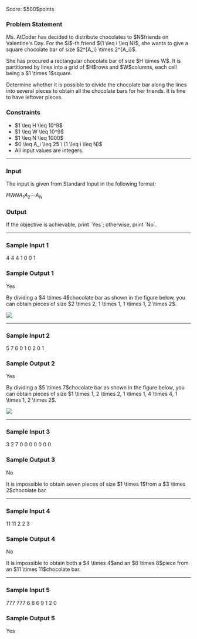 
<div>

<span>

<span>

<p>
Score: $500$points
</p>

<div>

<section>

### **Problem Statement**

<p>
Ms. AtCoder has decided to distribute chocolates to $N$friends on Valentine's Day. For the $i$-th friend $(1 \leq i \leq N)$, she wants to give a square chocolate bar of size $2^{A_i} \times 2^{A_i}$.
</p>

<p>
She has procured a rectangular chocolate bar of size $H \times W$. It is partitioned by lines into a grid of $H$rows and $W$columns, each cell being a $1 \times 1$square.
</p>

<p>
Determine whether it is possible to divide the chocolate bar along the lines into several pieces to obtain all the chocolate bars for her friends. It is fine to have leftover pieces.
</p>

</section>

</div>

<div>

<section>

### **Constraints**

<ul>

<li>
$1 \leq H \leq 10^9$
</li>

<li>
$1 \leq W \leq 10^9$
</li>

<li>
$1 \leq N \leq 1000$
</li>

<li>
$0 \leq A_i \leq 25 \ (1 \leq i \leq N)$
</li>

<li>
All input values are integers.
</li>

</ul>

</section>

</div>

---

<div>

<div>

<section>

### **Input**

<p>
The input is given from Standard Input in the following format:
</p>

<div>

$H$$W$$N$$A_1$$A_2$$\cdots$$A_N$
</div>

</section>

</div>

<div>

<section>

### **Output**

<p>
If the objective is achievable, print `Yes`; otherwise, print `No`.
</p>

</section>

</div>

</div>

---

<div>

<section>

### **Sample Input 1**

<div>

4 4 4
1 0 0 1

</div>

</section>

</div>

<div>

<section>

### **Sample Output 1**

<div>

Yes

</div>

<p>
By dividing a $4 \times 4$chocolate bar as shown in the figure below, you can obtain pieces of size $2 \times 2, 1 \times 1, 1 \times 1, 2 \times 2$.
</p>

<p>

<img src="https://img.atcoder.jp/arc172/46f487245ec72edd225e4e6b36cb7600.png">

</img>

</p>

</section>

</div>

---

<div>

<section>

### **Sample Input 2**

<div>

5 7 6
0 1 0 2 0 1

</div>

</section>

</div>

<div>

<section>

### **Sample Output 2**

<div>

Yes

</div>

<p>
By dividing a $5 \times 7$chocolate bar as shown in the figure below, you can obtain pieces of size $1 \times 1, 2 \times 2, 1 \times 1, 4 \times 4, 1 \times 1, 2 \times 2$.
</p>

<p>

<img src="https://img.atcoder.jp/arc172/4c2ab4192df6687b23e2d68d318868bb.png">

</img>

</p>

</section>

</div>

---

<div>

<section>

### **Sample Input 3**

<div>

3 2 7
0 0 0 0 0 0 0

</div>

</section>

</div>

<div>

<section>

### **Sample Output 3**

<div>

No

</div>

<p>
It is impossible to obtain seven pieces of size $1 \times 1$from a $3 \times 2$chocolate bar.
</p>

</section>

</div>

---

<div>

<section>

### **Sample Input 4**

<div>

11 11 2
2 3

</div>

</section>

</div>

<div>

<section>

### **Sample Output 4**

<div>

No

</div>

<p>
It is impossible to obtain both a $4 \times 4$and an $8 \times 8$piece from an $11 \times 11$chocolate bar.
</p>

</section>

</div>

---

<div>

<section>

### **Sample Input 5**

<div>

777 777 6
8 6 9 1 2 0

</div>

</section>

</div>

<div>

<section>

### **Sample Output 5**

<div>

Yes

</div>

</section>

</div>

</span>

</span>

</div>
